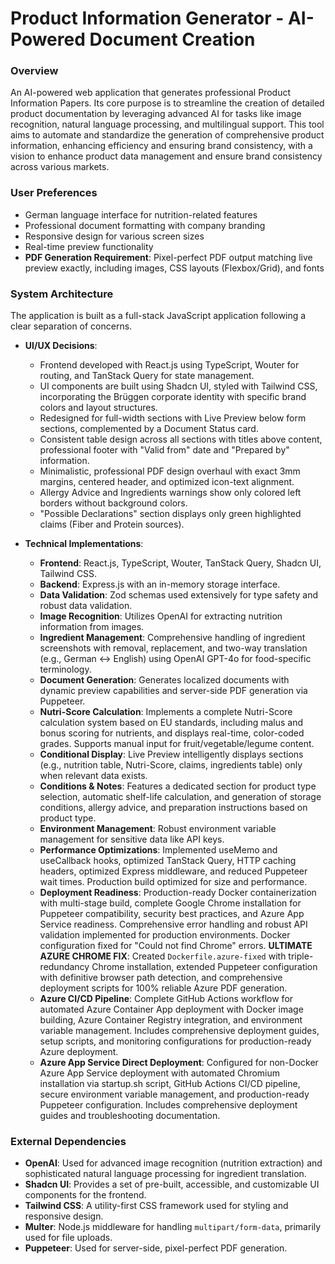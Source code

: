# Product Information Generator - AI-Powered Document Creation

### Overview
An AI-powered web application that generates professional Product Information Papers. Its core purpose is to streamline the creation of detailed product documentation by leveraging advanced AI for tasks like image recognition, natural language processing, and multilingual support. This tool aims to automate and standardize the generation of comprehensive product information, enhancing efficiency and ensuring brand consistency, with a vision to enhance product data management and ensure brand consistency across various markets.

### User Preferences
- German language interface for nutrition-related features
- Professional document formatting with company branding
- Responsive design for various screen sizes
- Real-time preview functionality
- **PDF Generation Requirement**: Pixel-perfect PDF output matching live preview exactly, including images, CSS layouts (Flexbox/Grid), and fonts

### System Architecture
The application is built as a full-stack JavaScript application following a clear separation of concerns.

- **UI/UX Decisions**:
    - Frontend developed with React.js using TypeScript, Wouter for routing, and TanStack Query for state management.
    - UI components are built using Shadcn UI, styled with Tailwind CSS, incorporating the Brüggen corporate identity with specific brand colors and layout structures.
    - Redesigned for full-width sections with Live Preview below form sections, complemented by a Document Status card.
    - Consistent table design across all sections with titles above content, professional footer with "Valid from" date and "Prepared by" information.
    - Minimalistic, professional PDF design overhaul with exact 3mm margins, centered header, and optimized icon-text alignment.
    - Allergy Advice and Ingredients warnings show only colored left borders without background colors.
    - "Possible Declarations" section displays only green highlighted claims (Fiber and Protein sources).

- **Technical Implementations**:
    - **Frontend**: React.js, TypeScript, Wouter, TanStack Query, Shadcn UI, Tailwind CSS.
    - **Backend**: Express.js with an in-memory storage interface.
    - **Data Validation**: Zod schemas used extensively for type safety and robust data validation.
    - **Image Recognition**: Utilizes OpenAI for extracting nutrition information from images.
    - **Ingredient Management**: Comprehensive handling of ingredient screenshots with removal, replacement, and two-way translation (e.g., German ↔ English) using OpenAI GPT-4o for food-specific terminology.
    - **Document Generation**: Generates localized documents with dynamic preview capabilities and server-side PDF generation via Puppeteer.
    - **Nutri-Score Calculation**: Implements a complete Nutri-Score calculation system based on EU standards, including malus and bonus scoring for nutrients, and displays real-time, color-coded grades. Supports manual input for fruit/vegetable/legume content.
    - **Conditional Display**: Live Preview intelligently displays sections (e.g., nutrition table, Nutri-Score, claims, ingredients table) only when relevant data exists.
    - **Conditions & Notes**: Features a dedicated section for product type selection, automatic shelf-life calculation, and generation of storage conditions, allergy advice, and preparation instructions based on product type.
    - **Environment Management**: Robust environment variable management for sensitive data like API keys.
    - **Performance Optimizations**: Implemented useMemo and useCallback hooks, optimized TanStack Query, HTTP caching headers, optimized Express middleware, and reduced Puppeteer wait times. Production build optimized for size and performance.
    - **Deployment Readiness**: Production-ready Docker containerization with multi-stage build, complete Google Chrome installation for Puppeteer compatibility, security best practices, and Azure App Service readiness. Comprehensive error handling and robust API validation implemented for production environments. Docker configuration fixed for "Could not find Chrome" errors. **ULTIMATE AZURE CHROME FIX**: Created `Dockerfile.azure-fixed` with triple-redundancy Chrome installation, extended Puppeteer configuration with definitive browser path detection, and comprehensive deployment scripts for 100% reliable Azure PDF generation.
    - **Azure CI/CD Pipeline**: Complete GitHub Actions workflow for automated Azure Container App deployment with Docker image building, Azure Container Registry integration, and environment variable management. Includes comprehensive deployment guides, setup scripts, and monitoring configurations for production-ready Azure deployment.
    - **Azure App Service Direct Deployment**: Configured for non-Docker Azure App Service deployment with automated Chromium installation via startup.sh script, GitHub Actions CI/CD pipeline, secure environment variable management, and production-ready Puppeteer configuration. Includes comprehensive deployment guides and troubleshooting documentation.

### External Dependencies
- **OpenAI**: Used for advanced image recognition (nutrition extraction) and sophisticated natural language processing for ingredient translation.
- **Shadcn UI**: Provides a set of pre-built, accessible, and customizable UI components for the frontend.
- **Tailwind CSS**: A utility-first CSS framework used for styling and responsive design.
- **Multer**: Node.js middleware for handling `multipart/form-data`, primarily used for file uploads.
- **Puppeteer**: Used for server-side, pixel-perfect PDF generation.